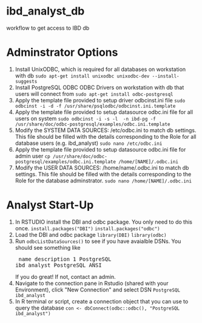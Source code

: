 # ibd_analyst_db
workflow to get access to IBD  db

# Adminstrator Options
1. Install UnixODBC, which is required for all databases on workstation with db `sudo apt-get install unixodbc unixodbc-dev --install-suggests`
2. Install PostgreSQL ODBC ODBC Drivers on workstation with db that users will connect from `sudo apt-get install odbc-postgresql`
3. Apply the template file provided to setup driver odbcinst.ini file `sudo odbcinst -i -d -f /usr/share/psqlodbc/odbcinst.ini.template`
4. Apply the template file provided to setup datasource odbc.ini file for all users on system `sudo odbcinst -i -s -l  -n ibd-pg -f /usr/share/doc/odbc-postgresql/examples/odbc.ini.template`
5. Modify the SYSTEM DATA SOURCES: /etc/odbc.ini to match db settings. This file should be filled with the details corresponding to the Role for all database users (e.g. ibd_analyst) `sudo nano /etc/odbc.ini`
6. Apply the template file provided to setup datasource odbc.ini file for admin user `cp /usr/share/doc/odbc-postgresql/examples/odbc.ini.template /home/[NAME]/.odbc.ini`
7. Modify the USER DATA SOURCES: /home/name/.odbc.ini to match db settings. This file should be filled with the details corresponding to the Role for the database adminstrator. `sudo nano /home/[NAME]/.odbc.ini`

# Analyst Start-Up
1. In RSTUDIO install the DBI and odbc package. You only need to do this once. `install.packages("DBI")` `install.packages("odbc")`
2. Load the DBI and odbc package `library(DBI)` `library(odbc)`
3. Run `odbcListDataSources()` to see if you have avaialble DSNs. You should see something like <pre>                    name     description
1 PostgreSQL ibd_analyst PostgreSQL ANSI </pre> If you do great! If not, contact an admin. 
4. Navigate to the connection pane in Rstudio (shared with your Environment), click "New Connection" and select DSN `PostgreSQL ibd_analyst` 
5. In R terminal or script, create a connection object that you can use to query the database `con <- dbConnect(odbc::odbc(), "PostgreSQL ibd_analyst")`
